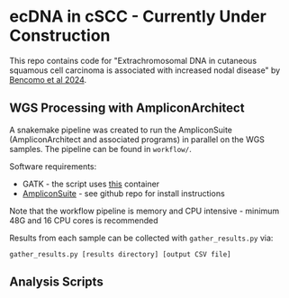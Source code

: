 # ecDNA in cSCC - Currently Under Construction
This repo contains code for "Extrachromosomal DNA in cutaneous squamous cell carcinoma is associated with increased nodal disease" by 
[Bencomo et al 2024](https://www.biorxiv.org/content/10.1101/2024.02.04.578845v1.abstract). 

## WGS Processing with AmpliconArchitect
A snakemake pipeline was created to run the AmpliconSuite (AmpliconArchitect and associated programs) in parallel on the WGS samples. 
The pipeline can be found in `workflow/`.

Software requirements:
* GATK - the script uses [this](https://hub.docker.com/repository/docker/tbencomo/gatk-bwa-samtools/general) container
* [AmpliconSuite](https://github.com/AmpliconSuite/AmpliconSuite-pipeline) - see github repo for install instructions

Note that the workflow pipeline is memory and CPU intensive - minimum 48G and 16 CPU cores is recommended

Results from each sample can be collected with `gather_results.py` via:

```
gather_results.py [results directory] [output CSV file]
```

## Analysis Scripts

